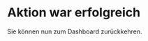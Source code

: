 <script setup>

</script>

# Aktion war erfolgreich

<!--Center confirmation and add link to profile-->
<p>
    Sie können nun zum <v-btn href="/TFM-Documentation/dashboard/profile" rounded="xl" color="primary">Dashboard</v-btn> zurückkehren.
</p>